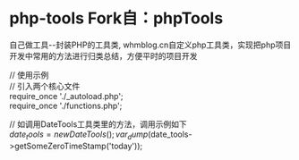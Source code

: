 # php-tools Fork自：phpTools
自己做工具--封装PHP的工具类, whmblog.cn自定义php工具类，实现把php项目开发中常用的方法进行归类总结，方便平时的项目开发

// 使用示例  
// 引入两个核心文件  
require_once './_autoload.php';  
require_once './functions.php';  


// 如调用DateTools工具类里的方法，调用示例如下  
$date_tools = new DateTools();  
var_dump($date_tools->getSomeZeroTimeStamp('today'));
